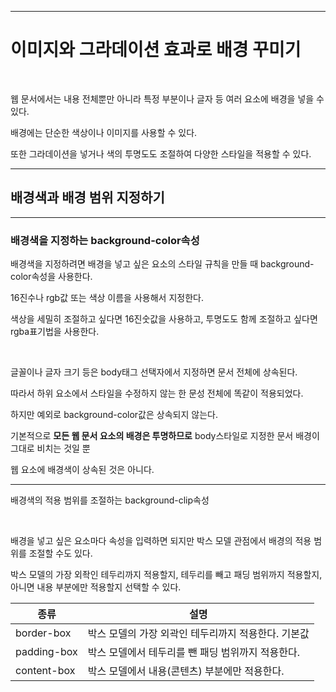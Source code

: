 ***
# 이미지와 그라데이션 효과로 배경 꾸미기

<br>

웹 문서에서는 내용 전체뿐만 아니라 특정 부분이나 글자 등 여러 요소에 배경을 넣을 수 있다.

배경에는 단순한 색상이나 이미지를 사용할 수 있다.

또한 그라데이션을 넣거나 색의 투명도도 조절하여 다양한 스타일을 적용할 수 있다.

***
## 배경색과 배경 범위 지정하기
***

### 배경색을 지정하는 background-color속성

배경색을 지정하려면 배경을 넣고 싶은 요소의 스타일 규칙을 만들 때 background-color속성을 사용한다. 

16진수나 rgb값 또는 색상 이름을 사용해서 지정한다.

색상을 세밀히 조절하고 싶다면 16진숫값을 사용하고, 투명도도 함께 조절하고 싶다면 rgba표기법을 사용한다.

<br>

글꼴이나 글자 크기 등은 body태그 선택자에서 지정하면 문서 전체에 상속된다.

따라서 하위 요소에서 스타일을 수정하지 않는 한 문성 전체에 똑같이 적용되었다.

하지만 예외로 background-color값은 상속되지 않는다.

기본적으로 <b>모든 웹 문서 요소의 배경은 투명하므로</b> body스타일로 지정한 문서 배경이 그대로 비치는 것일 뿐

웹 요소에 배경색이 상속된 것은 아니다.

***

배경색의 적용 범위를 조절하는 background-clip속성

<br>

배경을 넣고 싶은 요소마다 속성을 입력하면 되지만 박스 모델 관점에서 배경의 적용 범위를 조절할 수도 있다.

박스 모델의 가장 외좍인 테두리까지 적용할지, 테두리를 빼고 패딩 범위까지 적용할지, 아니면 내용 부분에만 적용할지 선택할 수 있다.

|종류|설명|
|----|----|
|border-box|박스 모델의 가장 외곽인 테두리까지 적용한다. 기본값|
|padding-box|박스 모델에서 테두리를 뺀 패딩 범위까지 적용한다.|
|content-box|박스 모델에서 내용(콘텐츠) 부분에만 적용한다.|


